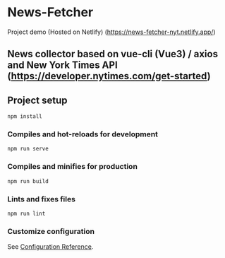 # News-Fetcher

Project demo (Hosted on Netlify) (https://news-fetcher-nyt.netlify.app/)

## News collector based on vue-cli (Vue3) / axios and New York Times API (https://developer.nytimes.com/get-started)

## Project setup
```
npm install
```

### Compiles and hot-reloads for development
```
npm run serve
```

### Compiles and minifies for production
```
npm run build
```

### Lints and fixes files
```
npm run lint
```

### Customize configuration
See [Configuration Reference](https://cli.vuejs.org/config/).
